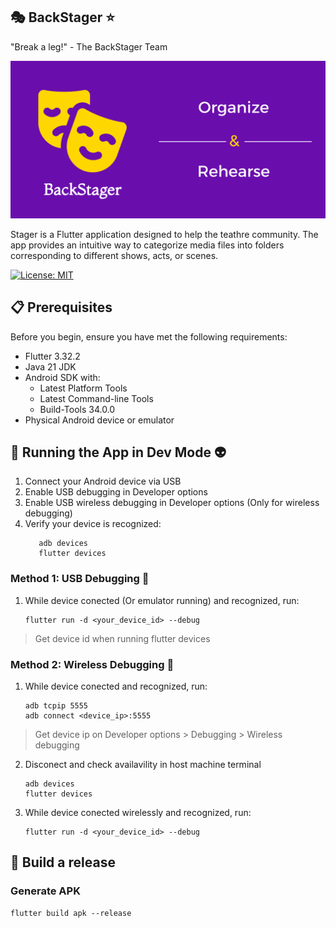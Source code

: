 ## 🎭 BackStager ⭐
"Break a leg!" - The BackStager Team

![banner](backstager/assets/git_banner.png)

Stager is a Flutter application designed to help the teathre community.
The app provides an intuitive way to categorize media files into folders corresponding to different shows, acts, or scenes.

[![License: MIT](https://img.shields.io/badge/License-MIT-yellow.svg)](https://opensource.org/licenses/MIT)

## 📋 Prerequisites

Before you begin, ensure you have met the following requirements:
- Flutter 3.32.2
- Java 21 JDK
- Android SDK with:
  - Latest Platform Tools
  - Latest Command-line Tools
  - Build-Tools 34.0.0
- Physical Android device or emulator

## 🚀 Running the App in Dev Mode 👽
1. Connect your Android device via USB
2. Enable USB debugging in Developer options
3. Enable USB wireless debugging in Developer options (Only for wireless debugging)
4. Verify your device is recognized:
    ```terminal
       adb devices
       flutter devices
    ```

### Method 1: USB Debugging 🔌
1. While device conected (Or emulator running) and recognized, run:
   ```terminal
   flutter run -d <your_device_id> --debug
   ```
> Get device id when running flutter devices

### Method 2: Wireless Debugging :wireless:
1. While device conected and recognized, run:
   ```terminal
   adb tcpip 5555
   adb connect <device_ip>:5555
   ```

> Get device ip on Developer options > Debugging > Wireless debugging
2. Disconect and check availavility in host machine terminal
   ```terminal
   adb devices
   flutter devices
   ```

1. While device conected wirelessly and recognized, run:
   ```terminal
   flutter run -d <your_device_id> --debug
   ```

## :wrench: Build a release
### Generate APK
  ```terminal
  flutter build apk --release
  ```
